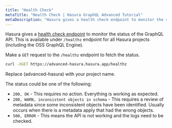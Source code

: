 ```yaml
---
title: "Health Check"
metaTitle: "Health Check | Hasura GraphQL Advanced Tutorial"
metaDescription: "Hasura gives a health check endpoint to monitor the status of the GraphQL API. This is available under `/healthz` endpoint for all Hasura projects (including the OSS GraphQL Engine)."
---
```


Hasura gives a [health check endpoint](https://hasura.io/docs/latest/deployment/health-checks/healthz-check/) to monitor the status of the GraphQL API. This is available under `/healthz` endpoint for all Hasura projects (including the OSS GraphQL Engine).

Make a `GET` request to the `/healthz` endpoint to fetch the status.

```bash
curl -XGET https://advanced-hasura.hasura.app/healthz 
```

Replace (advanced-hasura) with your project name.

The status could be one of the following:

- `200, OK` - This requires no action. Everything is working as expected.
- `200, WARN, inconsistent objects in schema` - This requires a review of metadata since some inconsistent objects have been identified. Usually occurs when there is a metadata apply that had the wrong objects.
- `500, ERROR` - This means the API is not working and the logs need to be checked.
